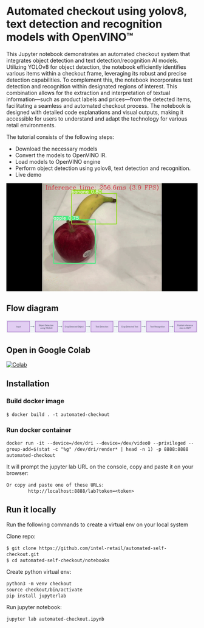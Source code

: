 # Automated checkout using yolov8, text detection and recognition models with OpenVINO™

This Jupyter notebook demonstrates an automated checkout system that integrates object detection and text detection/recognition AI models. Utilizing YOLOv8 for object detection, the notebook efficiently identifies various items within a checkout frame, leveraging its robust and precise detection capabilities. To complement this, the notebook incorporates text detection and recognition within designated regions of interest. This combination allows for the extraction and interpretation of textual information—such as product labels and prices—from the detected items, facilitating a seamless and automated checkout process. The notebook is designed with detailed code explanations and visual outputs, making it accessible for users to understand and adapt the technology for various retail environments.

The tutorial consists of the following steps:
- Download the necessary models
- Convert the models to OpenVINO IR.
- Load models to OpenVINO engine 
- Perform object detection using yolov8, text detection and recognition. 
- Live demo

![automated checkout](automated-gif.gif)

## Flow diagram

![diagram](diagram.jpg)

## Open in Google Colab

<a href="https://colab.research.google.com/github/antoniomtz/automated-self-checkout/blob/main/notebooks/automated-checkout.ipynb" target="_blank"><img src="https://camo.githubusercontent.com/f5e0d0538a9c2972b5d413e0ace04cecd8efd828d133133933dfffec282a4e1b/68747470733a2f2f636f6c61622e72657365617263682e676f6f676c652e636f6d2f6173736574732f636f6c61622d62616467652e737667" alt="Colab" data-canonical-src="https://colab.research.google.com/assets/colab-badge.svg" style="max-width: 100%;"></a>

## Installation

### Build docker image

```
$ docker build . -t automated-checkout
```

### Run docker container

```
docker run -it --device=/dev/dri --device=/dev/video0 --privileged --group-add=$(stat -c "%g" /dev/dri/render* | head -n 1) -p 8888:8888 automated-checkout
```

It will prompt the jupyter lab URL on the console, copy and paste it on your browser:

```
Or copy and paste one of these URLs:
        http://localhost:8888/lab?token=<token>
```

## Run it locally

Run the following commands to create a virtual env on your local system

Clone repo:
```
$ git clone https://github.com/intel-retail/automated-self-checkout.git
$ cd automated-self-checkout/notebooks
```

Create python virtual env:

```
python3 -m venv checkout
source checkout/bin/activate
pip install jupyterlab
```

Run jupyter notebook:

```
jupyter lab automated-checkout.ipynb
```